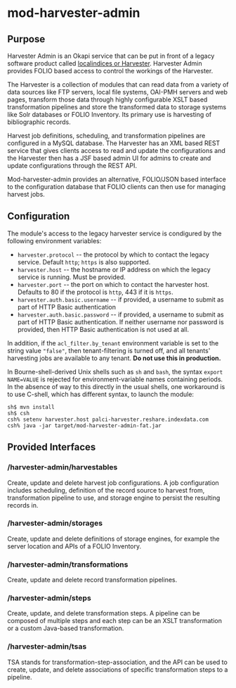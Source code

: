 # mod-harvester-admin

## Purpose

Harvester Admin is an Okapi service that can be put in front of a legacy software product
called [localindices or Harvester](https://github.com/indexdata/localindices). Harvester Admin provides FOLIO based
access to control the workings of the Harvester.

The Harvester is a collection of modules that can read data from a variety of data sources like FTP servers, local file
systems, OAI-PMH servers and web pages, transform those data through highly configurable XSLT based transformation
pipelines and store the transformed data to storage systems like Solr databases or FOLIO Inventory. Its primary use is
harvesting of bibliographic records.

Harvest job definitions, scheduling, and transformation pipelines are configured in a MySQL database. The Harvester has
an XML based REST service that gives clients access to read and update the configurations and the Harvester then has a
JSF based admin UI for admins to create and update configurations through the REST API.

Mod-harvester-admin provides an alternative, FOLIO/JSON based interface to the configuration database that FOLIO clients
can then use for managing harvest jobs.

## Configuration

The module's access to the legacy harvester service is condigured by the following environment variables:

* `harvester.protocol` -- the protocol by which to contact the legacy service. Default `http`; `https` is also supported.
* `harvester.host` -- the hostname or IP address on which the legacy service is running. Must be provided.
* `harvester.port` -- the port on which to contact the harvester host. Defaults to 80 if the protocol is `http`, 443 if it is `https`.
* `harvester.auth.basic.username` -- if provided, a username to submit as part of HTTP Basic authentication
* `harvester.auth.basic.password` -- if provided, a username to submit as part of HTTP Basic authentication. If neither username nor password is provided, then HTTP Basic authentication is not used at all.

In addition, if the `acl_filter.by_tenant` environment variable is set to the string value `"false"`, then tenant-filtering is turned off, and all tenants' harvesting jobs are available to any tenant. **Do not use this in production.**

In Bourne-shell-derived Unix shells such as `sh` and `bash`, the syntax `export NAME=VALUE` is rejected for environment-variable names containing periods. In the absence of way to this directly in the usual shells, one workaround is to use C-shell, which has different syntax, to launch the module:

```
sh$ mvn install
sh$ csh
csh% setenv harvester.host palci-harvester.reshare.indexdata.com
csh% java -jar target/mod-harvester-admin-fat.jar
```

## Provided Interfaces

### /harvester-admin/harvestables

Create, update and delete harvest job configurations. A job configuration includes scheduling, definition of the record
source to harvest from, transformation pipeline to use, and storage engine to persist the resulting records in.

### /harvester-admin/storages

Create, update and delete definitions of storage engines, for example the server location and APIs of a FOLIO Inventory.

### /harvester-admin/transformations

Create, update and delete record transformation pipelines.

### /harvester-admin/steps

Create, update, and delete transformation steps. A pipeline can be composed of multiple steps and each step can be an
XSLT transformation or a custom Java-based transformation.

### /harvester-admin/tsas

TSA stands for transformation-step-association, and the API can be used to create, update, and delete associations of
specific transformation steps to a pipeline.
